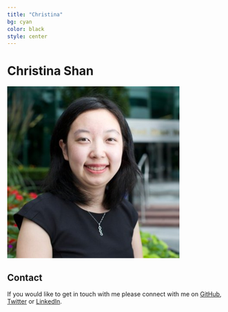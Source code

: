 ```yaml
---
title: "Christina"
bg: cyan
color: black
style: center
---
```


# Christina Shan
<div class="author-image">
  <img src="/img/shan-christina.jpg"></img>
</div>

## Contact

If you would like to get in touch with me please connect with me on [GitHub][2], [Twitter][3] or [LinkedIn][4].

[1]: http://matthewclark.ca/
[2]: https://github.com/mshan3
[3]: https://twitter.com/chrstnsh
[4]: https://ca.linkedin.com/in/cshan

